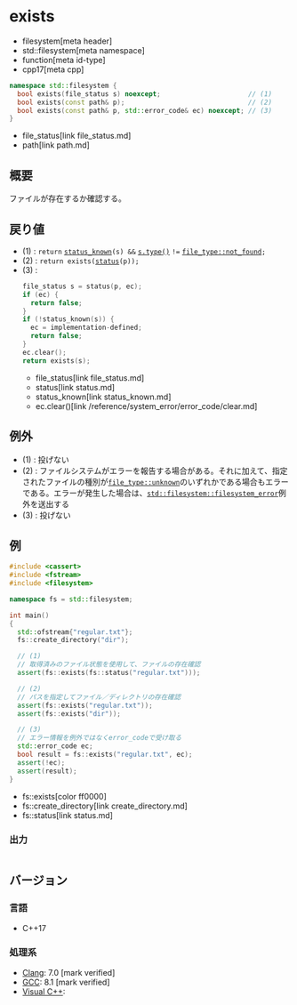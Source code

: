 # exists
* filesystem[meta header]
* std::filesystem[meta namespace]
* function[meta id-type]
* cpp17[meta cpp]

```cpp
namespace std::filesystem {
  bool exists(file_status s) noexcept;                      // (1)
  bool exists(const path& p);                               // (2)
  bool exists(const path& p, std::error_code& ec) noexcept; // (3)
}
```
* file_status[link file_status.md]
* path[link path.md]

## 概要
ファイルが存在するか確認する。


## 戻り値
- (1) : `return` [`status_known`](status_known.md)`(s) &&` [`s.type()`](file_status/type.md) `!=` [`file_type::not_found`](file_type.md)`;`
- (2) : `return exists(`[`status`](status.md)`(p));`
- (3) :
    ```cpp
    file_status s = status(p, ec);
    if (ec) {
      return false;
    }
    if (!status_known(s)) {
      ec = implementation-defined;
      return false;
    }
    ec.clear();
    return exists(s);
    ```
    * file_status[link file_status.md]
    * status[link status.md]
    * status_known[link status_known.md]
    * ec.clear()[link /reference/system_error/error_code/clear.md]


## 例外
- (1) : 投げない
- (2) : ファイルシステムがエラーを報告する場合がある。それに加えて、指定されたファイルの種別が[`file_type::unknown`](file_type.md)のいずれかである場合もエラーである。エラーが発生した場合は、[`std::filesystem::filesystem_error`](filesystem_error.md)例外を送出する
- (3) : 投げない


## 例
```cpp example
#include <cassert>
#include <fstream>
#include <filesystem>

namespace fs = std::filesystem;

int main()
{
  std::ofstream{"regular.txt"};
  fs::create_directory("dir");

  // (1)
  // 取得済みのファイル状態を使用して、ファイルの存在確認
  assert(fs::exists(fs::status("regular.txt")));

  // (2)
  // パスを指定してファイル／ディレクトリの存在確認
  assert(fs::exists("regular.txt"));
  assert(fs::exists("dir"));

  // (3)
  // エラー情報を例外ではなくerror_codeで受け取る
  std::error_code ec;
  bool result = fs::exists("regular.txt", ec);
  assert(!ec);
  assert(result);
}
```
* fs::exists[color ff0000]
* fs::create_directory[link create_directory.md]
* fs::status[link status.md]

### 出力
```
```

## バージョン
### 言語
- C++17

### 処理系
- [Clang](/implementation.md#clang): 7.0 [mark verified]
- [GCC](/implementation.md#gcc): 8.1 [mark verified]
- [Visual C++](/implementation.md#visual_cpp):
